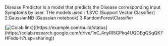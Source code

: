 Disease Predictor is a model that predicts the Disease corresponding input Symptoms by user.
THe models used :
1.SVC (Support Vector Classifier)
2.GaussianNB (Gaussian notebook)
3.RandomForestClassifier 


[![Colab link]([https://example.com/build/status](https://colab.research.google.com/drive/1nC_4nyRI5GPkq4UQOEgQSqQK7HFeds-h?usp=sharing))]([https://example.com/build/status](https://colab.research.google.com/drive/1nC_4nyRI5GPkq4UQOEgQSqQK7HFeds-h?usp=sharing))
